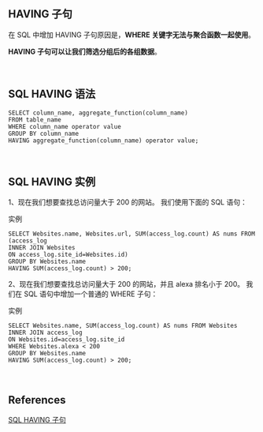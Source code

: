 ## HAVING 子句
在 SQL 中增加 HAVING 子句原因是，**WHERE 关键字无法与聚合函数一起使用**。

**HAVING 子句可以让我们筛选分组后的各组数据**。

&nbsp;
## SQL HAVING 语法
```
SELECT column_name, aggregate_function(column_name)
FROM table_name
WHERE column_name operator value
GROUP BY column_name
HAVING aggregate_function(column_name) operator value;
```

&nbsp;
## SQL HAVING 实例
1、现在我们想要查找总访问量大于 200 的网站。
我们使用下面的 SQL 语句：

实例
```
SELECT Websites.name, Websites.url, SUM(access_log.count) AS nums FROM (access_log
INNER JOIN Websites
ON access_log.site_id=Websites.id)
GROUP BY Websites.name
HAVING SUM(access_log.count) > 200;
```

2、现在我们想要查找总访问量大于 200 的网站，并且 alexa 排名小于 200。
我们在 SQL 语句中增加一个普通的 WHERE 子句：

实例
```
SELECT Websites.name, SUM(access_log.count) AS nums FROM Websites
INNER JOIN access_log
ON Websites.id=access_log.site_id
WHERE Websites.alexa < 200 
GROUP BY Websites.name
HAVING SUM(access_log.count) > 200;
```

&nbsp;
## References
[SQL HAVING 子句](https://www.runoob.com/sql/sql-having.html)



